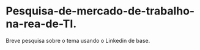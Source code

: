 # Pesquisa-de-mercado-de-trabalho-na-rea-de-TI.
Breve pesquisa sobre o tema usando o Linkedin de base.
